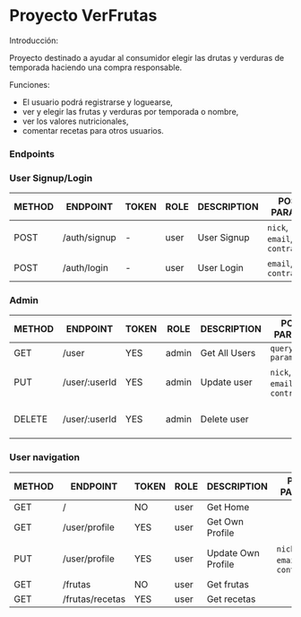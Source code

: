# Proyecto VerFrutas

Introducción:

Proyecto destinado a ayudar al consumidor elegir las drutas y verduras de temporada haciendo una compra responsable.

Funciones:
* El usuario podrá registrarse y loguearse,
* ver y elegir las frutas y verduras por temporada o nombre,
* ver los valores nutricionales,
* comentar recetas para otros usuarios.

### Endpoints

### User Signup/Login

METHOD | ENDPOINT         | TOKEN | ROLE  | DESCRIPTION              | POST PARAMS                                               | RETURNS
-------|------------------|-------|-------|--------------------------|-----------------------------------------------------------|--------------------
POST   | /auth/signup     | -     | user  | User Signup              | `nick`, `email`, `contraseña`                             | { token: `token` }
POST   | /auth/login      | -     | user  | User Login               | `email`, `contraseña`                                     | { token: `token` }

### Admin

METHOD | ENDPOINT            | TOKEN | ROLE     | DESCRIPTION              | POST PARAMS                                     | RETURNS
-------|---------------------|-------|----------|--------------------------|-------------------------------------------------|--------------------
GET    | /user               | YES   | admin    | Get All Users            | `query params`                                  | [{user}]
PUT    | /user/:userId       | YES   | admin    | Update user              | `nick`, `email`, `contraseña`                   | {message: 'user updated'}
DELETE | /user/:userId       | YES   | admin    | Delete user              |                                                 | {message: 'user deleted'}

### User navigation

METHOD | ENDPOINT            | TOKEN | ROLE     | DESCRIPTION              | POST PARAMS                                     | RETURNS
-------|---------------------|-------|----------|--------------------------|-------------------------------------------------|--------------------
GET    | /                   | NO    | user     | Get Home                 |                                                 |
GET    | /user/profile       | YES   | user     | Get Own Profile          |                                                 | {user}
PUT    | /user/profile       | YES   | user     | Update Own Profile       | `nick`, `email`, `contraseña`                 | {message: 'user updated'}
GET    | /frutas             | NO    | user     | Get frutas               |                                                 | [{frutas}]
GET    | /frutas/recetas     | YES   | user     | Get recetas              |                                                 | [{recetas}]
